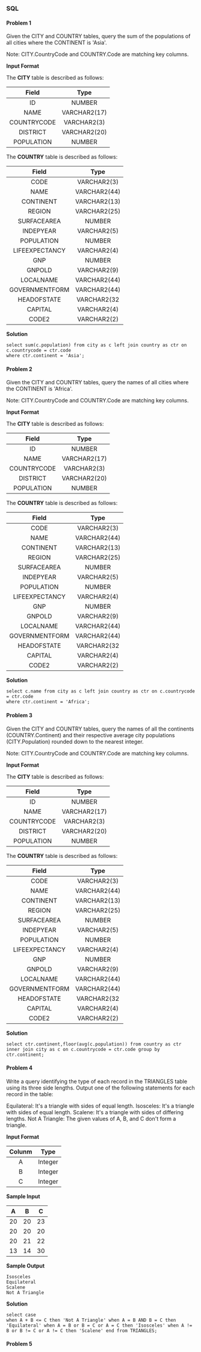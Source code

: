### SQL
#### Problem 1

Given the CITY and COUNTRY tables, query the sum of the populations of all cities where the CONTINENT is 'Asia'.

Note: CITY.CountryCode and COUNTRY.Code are matching key columns.

**Input Format**

The **CITY** table is described as follows:

| Field | Type |
|:----:|:---:|
| ID | NUMBER |
| NAME | VARCHAR2(17) |
| COUNTRYCODE | VARCHAR2(3) |
| DISTRICT | VARCHAR2(20) |
| POPULATION | NUMBER |
The **COUNTRY** table is described as follows:

| Field | Type |
|:----:|:---:|
| CODE | VARCHAR2(3) |
| NAME | VARCHAR2(44) |
| CONTINENT | VARCHAR2(13) |
| REGION | VARCHAR2(25) |
| SURFACEAREA | NUMBER |
| INDEPYEAR | VARCHAR2(5) |
| POPULATION | NUMBER |
| LIFEEXPECTANCY | VARCHAR2(4) |
| GNP | NUMBER |
| GNPOLD | VARCHAR2(9) |
| LOCALNAME | VARCHAR2(44) |
| GOVERNMENTFORM | VARCHAR2(44) |
| HEADOFSTATE | VARCHAR2(32 |
| CAPITAL | VARCHAR2(4) |
| CODE2 | VARCHAR2(2) |

**Solution**

```
select sum(c.population) from city as c left join country as ctr on c.countrycode = ctr.code
where ctr.continent = 'Asia';
```

#### Problem 2

Given the CITY and COUNTRY tables, query the names of all cities where the CONTINENT is 'Africa'.

Note: CITY.CountryCode and COUNTRY.Code are matching key columns.

**Input Format**

The **CITY** table is described as follows:

| Field | Type |
|:----:|:---:|
| ID | NUMBER |
| NAME | VARCHAR2(17) |
| COUNTRYCODE | VARCHAR2(3) |
| DISTRICT | VARCHAR2(20) |
| POPULATION | NUMBER |
The **COUNTRY** table is described as follows:

| Field | Type |
|:----:|:---:|
| CODE | VARCHAR2(3) |
| NAME | VARCHAR2(44) |
| CONTINENT | VARCHAR2(13) |
| REGION | VARCHAR2(25) |
| SURFACEAREA | NUMBER |
| INDEPYEAR | VARCHAR2(5) |
| POPULATION | NUMBER |
| LIFEEXPECTANCY | VARCHAR2(4) |
| GNP | NUMBER |
| GNPOLD | VARCHAR2(9) |
| LOCALNAME | VARCHAR2(44) |
| GOVERNMENTFORM | VARCHAR2(44) |
| HEADOFSTATE | VARCHAR2(32 |
| CAPITAL | VARCHAR2(4) |
| CODE2 | VARCHAR2(2) |

**Solution**

```
select c.name from city as c left join country as ctr on c.countrycode = ctr.code
where ctr.continent = 'Africa';
```

#### Problem 3

Given the CITY and COUNTRY tables, query the names of all the continents (COUNTRY.Continent) and their respective average city populations (CITY.Population) rounded down to the nearest integer.

Note: CITY.CountryCode and COUNTRY.Code are matching key columns.

**Input Format**

The **CITY** table is described as follows:

| Field | Type |
|:----:|:---:|
| ID | NUMBER |
| NAME | VARCHAR2(17) |
| COUNTRYCODE | VARCHAR2(3) |
| DISTRICT | VARCHAR2(20) |
| POPULATION | NUMBER |
The **COUNTRY** table is described as follows:

| Field | Type |
|:----:|:---:|
| CODE | VARCHAR2(3) |
| NAME | VARCHAR2(44) |
| CONTINENT | VARCHAR2(13) |
| REGION | VARCHAR2(25) |
| SURFACEAREA | NUMBER |
| INDEPYEAR | VARCHAR2(5) |
| POPULATION | NUMBER |
| LIFEEXPECTANCY | VARCHAR2(4) |
| GNP | NUMBER |
| GNPOLD | VARCHAR2(9) |
| LOCALNAME | VARCHAR2(44) |
| GOVERNMENTFORM | VARCHAR2(44) |
| HEADOFSTATE | VARCHAR2(32 |
| CAPITAL | VARCHAR2(4) |
| CODE2 | VARCHAR2(2) |

**Solution**

```
select ctr.continent,floor(avg(c.population)) from country as ctr inner join city as c on c.countrycode = ctr.code group by ctr.continent;
```
#### Problem 4

Write a query identifying the type of each record in the TRIANGLES table using its three side lengths. Output one of the following statements for each record in the table:

Equilateral: It's a triangle with  sides of equal length.
Isosceles: It's a triangle with  sides of equal length.
Scalene: It's a triangle with  sides of differing lengths.
Not A Triangle: The given values of A, B, and C don't form a triangle.

**Input Format**

| Colunm | Type |
|:----:|:---:|
| A | Integer |
| B | Integer |
| C | Integer |

**Sample Input**

| A | B | C |
|:----:|:---:|:---:|
| 20 | 20 | 23 |
| 20 | 20 | 20 |
| 20 | 21 | 22 |
| 13 | 14 | 30 |

**Sample Output**

```
Isosceles
Equilateral
Scalene
Not A Triangle
```

**Solution**

```
select case
when A + B <= C then 'Not A Triangle' when A = B AND B = C then 'Equilateral' when A = B or B = C or A = C then 'Isosceles' when A != B or B != C or A != C then 'Scalene' end from TRIANGLES;
```
#### Problem 5
